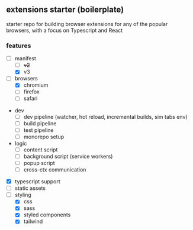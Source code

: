 ## extensions starter (boilerplate)

starter repo for building browser extensions for any of the popular browsers, with a focus on Typescript and React

### features

- [ ] manifest
  - [ ] ~~v2~~
  - [x] v3
- [ ] browsers
  - [x] chromium
  - [ ] firefox
  - [ ] safari
- dev
  - [ ] dev pipeline (watcher, hot reload, incremental builds, sim tabs env)
  - [ ] build pipeline
  - [ ] test pipeline
  - [ ] monorepo setup
- logic
  - [ ] content script
  - [ ] background script (service workers)
  - [ ] popup script
  - [ ] cross-ctx communication
- [x] typescript support
- [ ] static assets
- [ ] styling
  - [x] css
  - [x] sass
  - [x] styled components
  - [x] tailwind